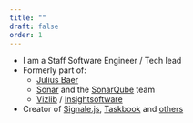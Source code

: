 ```yaml
---
title: ""
draft: false
order: 1
---
```


- I am a Staff Software Engineer / Tech lead
- Formerly part of:
  - [Julius Baer](https://www.juliusbaer.com)
  - [Sonar](https://www.sonarsource.com) and the [SonarQube](https://www.sonarsource.com/sem/products/sonarqube) team
  - [Vizlib](https://insightsoftware.com/vizlib) / [Insightsoftware](https://insightsoftware.com)
- Creator of [Signale.js](https://github.com/klaudiosinani/signale), [Taskbook](https://github.com/klaudiosinani/taskbook) and [others](https://github.com/klaudiosinani)
